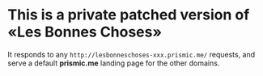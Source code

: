 # This is a private patched version of «Les Bonnes Choses»

It responds to any `http://lesbonneschoses-xxx.prismic.me/` requests, and serve a default __prismic.me__ landing page for the other domains.